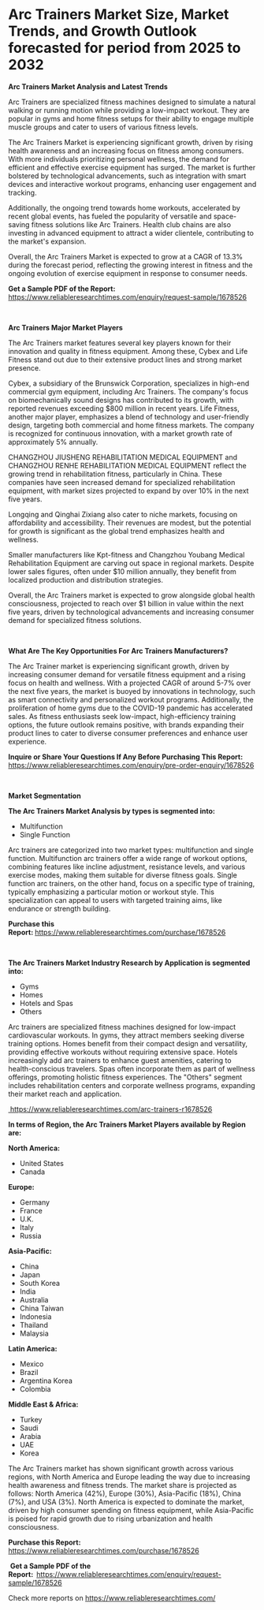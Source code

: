 <p><h1>Arc Trainers Market Size, Market Trends, and Growth Outlook forecasted for period from 2025 to 2032</h1></p><p><strong>Arc Trainers Market Analysis and Latest Trends</strong></p>
<p><p>Arc Trainers are specialized fitness machines designed to simulate a natural walking or running motion while providing a low-impact workout. They are popular in gyms and home fitness setups for their ability to engage multiple muscle groups and cater to users of various fitness levels. </p><p>The Arc Trainers Market is experiencing significant growth, driven by rising health awareness and an increasing focus on fitness among consumers. With more individuals prioritizing personal wellness, the demand for efficient and effective exercise equipment has surged. The market is further bolstered by technological advancements, such as integration with smart devices and interactive workout programs, enhancing user engagement and tracking.</p><p>Additionally, the ongoing trend towards home workouts, accelerated by recent global events, has fueled the popularity of versatile and space-saving fitness solutions like Arc Trainers. Health club chains are also investing in advanced equipment to attract a wider clientele, contributing to the market's expansion.</p><p>Overall, the Arc Trainers Market is expected to grow at a CAGR of 13.3% during the forecast period, reflecting the growing interest in fitness and the ongoing evolution of exercise equipment in response to consumer needs.</p></p>
<p><strong>Get a Sample PDF of the Report:&nbsp;</strong> <a href="https://www.reliableresearchtimes.com/enquiry/request-sample/1678526?utm_campaign=2177&utm_medium=2&utm_source=Github&utm_content=ia&utm_term=08022025&utm_id=arc-trainers">https://www.reliableresearchtimes.com/enquiry/request-sample/1678526</a></p>
<p>&nbsp;</p>
<p><strong>Arc Trainers Major Market Players</strong></p>
<p><p>The Arc Trainers market features several key players known for their innovation and quality in fitness equipment. Among these, Cybex and Life Fitness stand out due to their extensive product lines and strong market presence. </p><p>Cybex, a subsidiary of the Brunswick Corporation, specializes in high-end commercial gym equipment, including Arc Trainers. The company's focus on biomechanically sound designs has contributed to its growth, with reported revenues exceeding $800 million in recent years. Life Fitness, another major player, emphasizes a blend of technology and user-friendly design, targeting both commercial and home fitness markets. The company is recognized for continuous innovation, with a market growth rate of approximately 5% annually.</p><p>CHANGZHOU JIUSHENG REHABILITATION MEDICAL EQUIPMENT and CHANGZHOU RENHE REHABILITATION MEDICAL EQUIPMENT reflect the growing trend in rehabilitation fitness, particularly in China. These companies have seen increased demand for specialized rehabilitation equipment, with market sizes projected to expand by over 10% in the next five years.</p><p>Longqing and Qinghai Zixiang also cater to niche markets, focusing on affordability and accessibility. Their revenues are modest, but the potential for growth is significant as the global trend emphasizes health and wellness.</p><p>Smaller manufacturers like Kpt-fitness and Changzhou Youbang Medical Rehabilitation Equipment are carving out space in regional markets. Despite lower sales figures, often under $10 million annually, they benefit from localized production and distribution strategies.</p><p>Overall, the Arc Trainers market is expected to grow alongside global health consciousness, projected to reach over $1 billion in value within the next five years, driven by technological advancements and increasing consumer demand for specialized fitness solutions.</p></p>
<p>&nbsp;</p>
<p><strong>What Are The Key Opportunities For Arc Trainers Manufacturers?</strong></p>
<p><p>The Arc Trainer market is experiencing significant growth, driven by increasing consumer demand for versatile fitness equipment and a rising focus on health and wellness. With a projected CAGR of around 5-7% over the next five years, the market is buoyed by innovations in technology, such as smart connectivity and personalized workout programs. Additionally, the proliferation of home gyms due to the COVID-19 pandemic has accelerated sales. As fitness enthusiasts seek low-impact, high-efficiency training options, the future outlook remains positive, with brands expanding their product lines to cater to diverse consumer preferences and enhance user experience.</p></p>
<p><strong>Inquire or Share Your Questions If Any Before Purchasing This Report:</strong> <a href="https://www.reliableresearchtimes.com/enquiry/pre-order-enquiry/1678526?utm_campaign=2177&utm_medium=2&utm_source=Github&utm_content=ia&utm_term=08022025&utm_id=arc-trainers">https://www.reliableresearchtimes.com/enquiry/pre-order-enquiry/1678526</a></p>
<p>&nbsp;</p>
<p><strong>Market Segmentation</strong></p>
<p><strong>The Arc Trainers Market Analysis by types is segmented into:</strong></p>
<p><ul><li>Multifunction</li><li>Single Function</li></ul></p>
<p><p>Arc trainers are categorized into two market types: multifunction and single function. Multifunction arc trainers offer a wide range of workout options, combining features like incline adjustment, resistance levels, and various exercise modes, making them suitable for diverse fitness goals. Single function arc trainers, on the other hand, focus on a specific type of training, typically emphasizing a particular motion or workout style. This specialization can appeal to users with targeted training aims, like endurance or strength building.</p></p>
<p><strong>Purchase this Report:&nbsp;</strong><a href="https://www.reliableresearchtimes.com/purchase/1678526?utm_campaign=2177&utm_medium=2&utm_source=Github&utm_content=ia&utm_term=08022025&utm_id=arc-trainers">https://www.reliableresearchtimes.com/purchase/1678526</a></p>
<p>&nbsp;</p>
<p><strong>The Arc Trainers Market Industry Research by Application is segmented into:</strong></p>
<p><ul><li>Gyms</li><li>Homes</li><li>Hotels and Spas</li><li>Others</li></ul></p>
<p><p>Arc trainers are specialized fitness machines designed for low-impact cardiovascular workouts. In gyms, they attract members seeking diverse training options. Homes benefit from their compact design and versatility, providing effective workouts without requiring extensive space. Hotels increasingly add arc trainers to enhance guest amenities, catering to health-conscious travelers. Spas often incorporate them as part of wellness offerings, promoting holistic fitness experiences. The "Others" segment includes rehabilitation centers and corporate wellness programs, expanding their market reach and application.</p></p>
<p><a href="https://www.reliableresearchtimes.com/arc-trainers-r1678526?utm_campaign=2177&utm_medium=2&utm_source=Github&utm_content=ia&utm_term=08022025&utm_id=arc-trainers">&nbsp;https://www.reliableresearchtimes.com/arc-trainers-r1678526</a></p>
<p><strong>In terms of Region, the Arc Trainers Market Players available by Region are:</strong></p>
<p>
    <p> <strong> North America: </strong>
        <ul>
            <li>United States</li>
            <li>Canada</li>
        </ul>
        </p> 
    <p> <strong> Europe: </strong>
        <ul>
            <li>Germany</li>
            <li>France</li>
            <li>U.K.</li>
            <li>Italy</li>
            <li>Russia</li>
        </ul>
        </p> 
    <p> <strong> Asia-Pacific: </strong>
        <ul>
            <li>China</li>
            <li>Japan</li>
            <li>South Korea</li>
            <li>India</li>
            <li>Australia</li>
            <li>China Taiwan</li>
            <li>Indonesia</li>
            <li>Thailand</li>
            <li>Malaysia</li>
        </ul>
        </p> 
    <p> <strong> Latin America: </strong>
        <ul>
            <li>Mexico</li>
            <li>Brazil</li>
            <li>Argentina Korea</li>
            <li>Colombia</li>
        </ul>
        </p> 
    <p> <strong> Middle East & Africa: </strong>
        <ul>
            <li>Turkey</li>
            <li>Saudi</li>
            <li>Arabia</li>
            <li>UAE</li>
            <li>Korea</li>
        </ul>
    </p>
    </p>
<p><p>The Arc Trainers market has shown significant growth across various regions, with North America and Europe leading the way due to increasing health awareness and fitness trends. The market share is projected as follows: North America (42%), Europe (30%), Asia-Pacific (18%), China (7%), and USA (3%). North America is expected to dominate the market, driven by high consumer spending on fitness equipment, while Asia-Pacific is poised for rapid growth due to rising urbanization and health consciousness.</p></p>
<p><strong>Purchase this Report: </strong><a href="https://www.reliableresearchtimes.com/purchase/1678526?utm_campaign=2177&utm_medium=2&utm_source=Github&utm_content=ia&utm_term=08022025&utm_id=arc-trainers">https://www.reliableresearchtimes.com/purchase/1678526</a></p>
<p>&nbsp;<strong>Get a Sample PDF of the Report:&nbsp;&nbsp;</strong><a href="https://www.reliableresearchtimes.com/enquiry/request-sample/1678526?utm_campaign=2177&utm_medium=2&utm_source=Github&utm_content=ia&utm_term=08022025&utm_id=arc-trainers">https://www.reliableresearchtimes.com/enquiry/request-sample/1678526</a></p>
<p><strong></strong></p>
<p>Check more reports on <a href="https://www.reliableresearchtimes.com/?utm_campaign=2177&utm_medium=2&utm_source=Github&utm_content=ia&utm_term=08022025&utm_id=arc-trainers">https://www.reliableresearchtimes.com/</a></p>